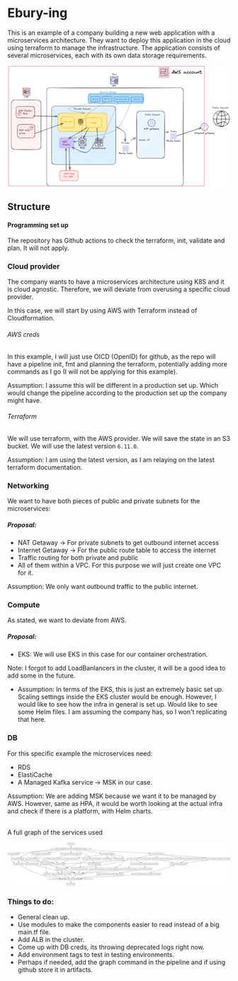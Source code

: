 # Ebury-ing

This is an example of a company building a new web application with a microservices architecture. They want to deploy this application in the cloud using terraform to manage the
infrastructure. The application consists of several microservices, each with its own data
storage requirements.

![Diagram](./diagram.png)
## Structure


#### Programming set up

The repository has Github actions to check the terraform, init, validate and plan. It will not apply.

### Cloud provider

The company wants to have a microservices architecture using K8S and it is cloud agnostic. Therefore, we will deviate from overusing a specific cloud provider.

In this case, we will start by using AWS with Terraform instead of Cloudformation.

###### AWS creds
In this example, I will just use OICD (OpenID) for github, as the repo will have a pipeline init, fmt and planning the terraform, potentially adding more commands as I go (I will not be applying for this example).

Assumption: I assume this will be different in a production set up. Which would change the pipeline according to the production set up the company might have.

###### Terraform

We will use terraform, with the AWS provider. We will save the state in an S3 bucket. We will use the latest version `6.11.0`.

Assumption: I am using the latest version, as I am relaying on the latest terraform documentation.

### Networking

We want to have both pieces of public and private subnets for the microservices:

##### *Proposal*:

- NAT Getaway -> For private subnets to get outbound internet access
- Internet Getaway -> For the public route table to access the internet
- Traffic routing for both private and public
- All of them within a VPC. For this purpose we will just create one VPC for it.

Assumption: We only want outbound traffic to the public internet.

### Compute

As stated, we want to deviate from AWS.

##### *Proposal*:
- EKS: We will use EKS in this case for our container orchestration.

Note: I forgot to add LoadBanlancers in the cluster, it will be a good idea to add some in the future.

- Assumption: In terms of the EKS, this is just an extremely basic set up. Scaling settings inside the EKS cluster would be enough. However, I would like to see how the infra in general is set up. Would like to see some Helm files. I am assuming the company has, so I won't replicating that here.

### DB

For this specific example the microservices need:
- RDS
- ElastiCache
- A Managed Kafka service -> MSK in our case.

Assumption: We are adding MSK because we want it to be managed by AWS. However, same as HPA, it would be worth looking at the actual infra and check if there is a platform, with Helm charts.


</br>
A full graph of the services used

![](./graph.png)

### Things to do:

- General clean up.
- Use modules to make the components easier to read instead of a big main.tf file.
- Add ALB in the cluster.
- Come up with DB creds, its throwing deprecated logs right now.
- Add environment tags to test in testing environments.
- Perhaps if needed, add the graph command in the pipeline and if using github store it in artifacts.

